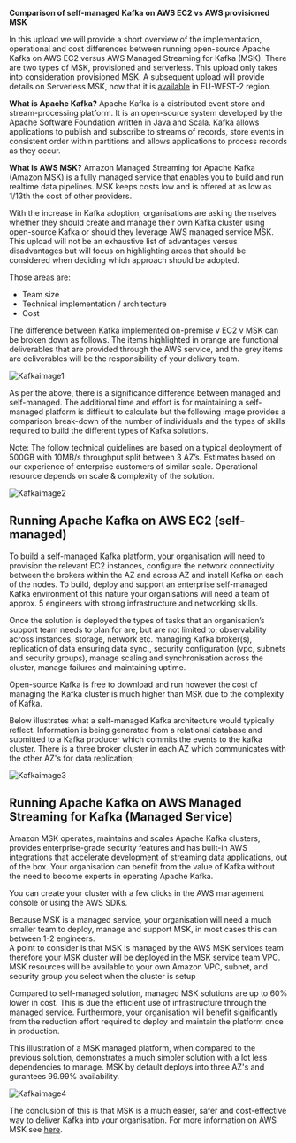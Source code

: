 **Comparison of self-managed Kafka on AWS EC2 vs AWS provisioned MSK**

In this upload we will provide a short overview of the implementation, operational and cost differences between running open-source Apache Kafka on AWS EC2 versus AWS Managed Streaming for Kafka (MSK).  There are two types of MSK, provisioned and serverless.  This upload only takes into consideration provisioned MSK.  A subsequent upload will provide details on Serverless MSK, now that it is [available](https://aws.amazon.com/about-aws/whats-new/2023/08/amazon-msk-serverless-additional-aws-regions/) in EU-WEST-2 region.

**What is Apache Kafka?**  Apache Kafka is a distributed event store and stream-processing platform. It is an open-source system developed by the Apache Software Foundation written in Java and Scala. Kafka allows applications to publish and subscribe to streams of records, store events in consistent order within partitions and allows applications to process records as they occur.

**What is AWS MSK?**  Amazon Managed Streaming for Apache Kafka (Amazon MSK) is a fully managed service that enables you to build and run realtime data pipelines.  MSK keeps costs low and is offered at as low as 1/13th the cost of other providers.

With the increase in Kafka adoption, organisations are asking themselves whether they should create and manage their own Kafka cluster using open-source Kafka or should they leverage AWS managed service MSK.  This upload will not be an exhaustive list of advantages versus disadvantages but will focus on highlighting areas that should be considered when deciding which approach should be adopted.  

Those areas are:

*	Team size
*	Technical implementation / architecture 
*	Cost


The difference between Kafka implemented on-premise v EC2 v MSK can be broken down as follows. The items highlighted in orange are functional deliverables that are provided through the AWS service, and the grey items are deliverables will be the responsibility of your delivery team.


![Kafkaimage1](.images/Kafkaimage1.png)




As per the above, there is a significance difference between managed and self-managed.  The additional time and effort is for maintaining a self-managed platform is difficult to calculate but the following image provides a comparison break-down of the number of individuals and the types of skills required to build the different types of Kafka solutions.  

Note: The follow technical guidelines are based on a typical deployment of 500GB with 10MB/s throughput split between 3 AZ’s.  Estimates based on our experience of enterprise customers of similar scale.  Operational resource depends on scale & complexity of the solution. 

![Kafkaimage2](.images/Kafkaimage2.png)

<h2> Running Apache Kafka on AWS EC2 (self-managed) </h2>

To build a self-managed Kafka platform, your organisation will need to provision the relevant EC2 instances, configure the network connectivity between the brokers within the AZ and across AZ and install Kafka on each of the nodes.  To build, deploy and support an enterprise self-managed Kafka environment of this nature your organisations will need a team of approx. 5 engineers with strong infrastructure and networking skills.  

Once the solution is deployed the types of tasks that an organisation’s support team needs to plan for are, but are not limited to; observability across instances, storage, network etc. managing Kafka broker(s), replication of data ensuring data sync., security configuration (vpc, subnets and security groups), manage scaling and synchronisation across the cluster, manage failures and maintaining uptime.

Open-source Kafka is free to download and run however the cost of managing the Kafka cluster is much higher than MSK due to the complexity of Kafka.

Below illustrates what a self-managed Kafka architecture would typically reflect.  Information is being generated from a relational database and submitted to a Kafka producer which commits the events to the kafka cluster.  There is a three broker cluster in each AZ which communicates with the other AZ's for data replication;

![Kafkaimage3](.images/Kafkaimage3.png)


<h2> Running Apache Kafka on AWS Managed Streaming for Kafka (Managed Service) </h2>

Amazon MSK operates, maintains and scales Apache Kafka clusters, provides enterprise-grade security features and has built-in AWS integrations that accelerate development of streaming data applications, out of the box.  Your organisation can benefit from the value of Kafka without the need to become experts in operating Apache Kafka.  

You can create your cluster with a few clicks in the AWS management console or using the AWS SDKs.

Because MSK is a managed service, your organisation will need a much smaller team to deploy, manage and support MSK, in most cases this can between 1-2 engineers.  
A point to consider is that MSK is managed by the AWS MSK services team therefore your MSK cluster will be deployed in the MSK service team VPC.  MSK resources will be available to your own Amazon VPC, subnet, and security group you select when the cluster is setup

Compared to self-managed solution, managed MSK solutions are up to 60% lower in cost.  This is due the efficient use of infrastructure through the managed service.  Furthermore, your organisation will benefit significantly from the reduction effort required to deploy and maintain the platform once in production.  

This illustration of a MSK managed platform, when compared to the previous solution, demonstrates a much simpler solution with a lot less dependencies to manage.  MSK by default deploys into three AZ's and gurantees 99.99% availability.  

![Kafkaimage4](.images/Kafkaimage4.png)

The conclusion of this is that MSK is a much easier, safer and cost-effective way to deliver Kafka into your organisation.  For more information on AWS MSK see [here](https://aws.amazon.com/msk/).





